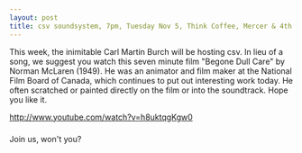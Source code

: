 ```yaml
---
layout: post
title: csv soundsystem, 7pm, Tuesday Nov 5, Think Coffee, Mercer & 4th
---
```



This week, the inimitable Carl Martin Burch will be hosting csv. In lieu of a song, we suggest you watch this seven minute film "Begone Dull Care" by Norman McLaren (1949). He was an animator and film maker at the National Film Board of Canada, which continues to put out interesting work today. He often scratched or painted directly on the film or into the soundtrack. Hope you like it.

http://www.youtube.com/watch?v=h8uktqgKgw0

###

Join us, won't you?